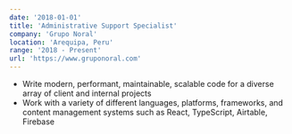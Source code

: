 ```yaml
---
date: '2018-01-01'
title: 'Administrative Support Specialist'
company: 'Grupo Noral'
location: 'Arequipa, Peru'
range: '2018 - Present'
url: 'https://www.gruponoral.com'
---
```


- Write modern, performant, maintainable, scalable code for a diverse array of client and internal projects
- Work with a variety of different languages, platforms, frameworks, and content management systems such as React, TypeScript, Airtable, Firebase


